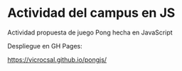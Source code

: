 # Actividad del campus en JS

Actividad propuesta de juego Pong hecha en JavaScript 


Despliegue en GH Pages:

https://vicrocsal.github.io/pongjs/
